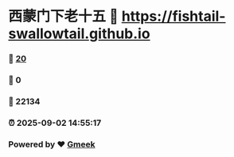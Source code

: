 # 西蒙门下老十五 :link: https://fishtail-swallowtail.github.io 
### :page_facing_up: [20](https://fishtail-swallowtail.github.io/tag.html) 
### :speech_balloon: 0 
### :hibiscus: 22134 
### :alarm_clock: 2025-09-02 14:55:17 
### Powered by :heart: [Gmeek](https://github.com/Meekdai/Gmeek)
